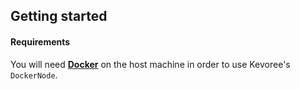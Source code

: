 ## Getting started
#### Requirements
You will need [**Docker**](http://docs.docker.io/installation/) on the host machine in order to use Kevoree's `DockerNode`.  